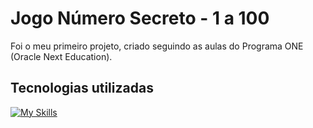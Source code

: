 # Jogo Número Secreto - 1 a 100

Foi o meu primeiro projeto, criado seguindo as aulas do Programa ONE (Oracle Next Education).

## Tecnologias utilizadas

[![My Skills](https://skillicons.dev/icons?i=js,html,css)](https://skillicons.dev)
